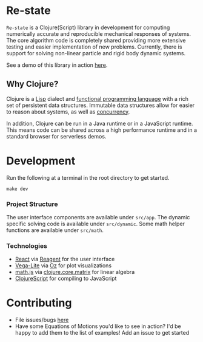 # Re-state
`Re-state` is a Clojure(Script) library in development for computing numerically accurate and reproducible mechanical responses of systems. The core algorithm code is completely shared providing more extensive testing and easier implementation of new problems. Currently, there is support for solving non-linear particle and rigid body dynamic systems.

See a demo of this library in action [here](https://brianchevalier.github.io/re-state/index.html).

## Why Clojure?
Clojure is a [Lisp](https://en.wikipedia.org/wiki/Lisp_(programming_language)) dialect and [functional programming language](https://en.wikipedia.org/wiki/Functional_programming) with a rich set of persistent data structures. Immutable data structures allow for easier to reason about systems, as well as [concurrency](https://clojure.org/about/concurrent_programming).

In addition, Clojure can be run in a Java runtime or in a JavaScript runtime. This means code can be shared across a high performance runtime and in a standard browser for serverless demos.

# Development
Run the following at a terminal in the root directory to get started.

```
make dev
```

### Project Structure
The user interface components are available under `src/app`. The dynamic specific solving code is available under `src/dynamic`. Some math helper functions are available under `src/math`.

### Technologies
* [React](https://reactjs.org) via [Reagent](https://reagent-project.github.io) for the user interface
* [Vega-Lite](https://vega.github.io/vega-lite/) via [Oz](https://github.com/metasoarous/oz) for plot visualizations
* [math.js](https://mathjs.org) via [clojure.core.matrix](https://github.com/mikera/core.matrix) for linear algebra
* [ClojureScript](https://clojurescript.org) for compiling to JavaScript

# Contributing
* File issues/bugs [here](https://github.com/BrianChevalier/re-state/issues)
* Have some Equations of Motions you'd like to see in action? I'd be happy to add them to the list of examples! Add an issue to get started